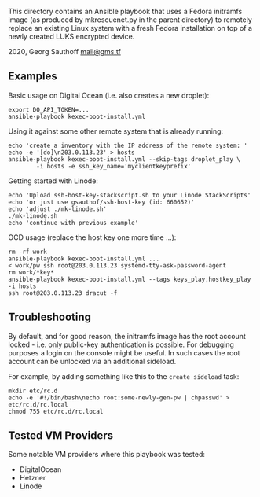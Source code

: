 This directory contains an Ansible playbook that uses a Fedora
initramfs image (as produced by mkrescuenet.py in the parent
directory) to remotely replace an existing Linux system with a
fresh Fedora installation on top of a newly created LUKS
encrypted device.

2020, Georg Sauthoff <mail@gms.tf>

## Examples

Basic usage on Digital Ocean (i.e. also creates a new droplet):

    export DO_API_TOKEN=...
    ansible-playbook kexec-boot-install.yml

Using it against some other remote system that is already running:

    echo 'create a inventory with the IP address of the remote system: '
    echo -e '[do]\n203.0.113.23' > hosts
    ansible-playbook kexec-boot-install.yml --skip-tags droplet_play \
            -i hosts -e ssh_key_name='myclientkeyprefix'

Getting started with Linode:

    echo 'Upload ssh-host-key-stackscript.sh to your Linode StackScripts'
    echo 'or just use gsauthof/ssh-host-key (id: 660652)'
    echo 'adjust ./mk-linode.sh'
    ./mk-linode.sh
    echo 'continue with previous example'

OCD usage (replace the host key one more time ...):

    rm -rf work
    ansible-playbook kexec-boot-install.yml ...
    < work/pw ssh root@203.0.113.23 systemd-tty-ask-password-agent
    rm work/*key*
    ansible-playbook kexec-boot-install.yml --tags keys_play,hostkey_play -i hosts
    ssh root@203.0.113.23 dracut -f


## Troubleshooting

By default, and for good reason, the initramfs image has the root
account locked - i.e. only public-key authentication is possible.
For debugging purposes a login on the console might be useful. In
such cases the root account can be unlocked via an additional
sideload.

For example, by adding something like this to the `create
sideload` task:

    mkdir etc/rc.d
    echo -e '#!/bin/bash\necho root:some-newly-gen-pw | chpasswd' > etc/rc.d/rc.local
    chmod 755 etc/rc.d/rc.local


## Tested VM Providers

Some notable VM providers where this playbook was tested:

- DigitalOcean
- Hetzner
- Linode

